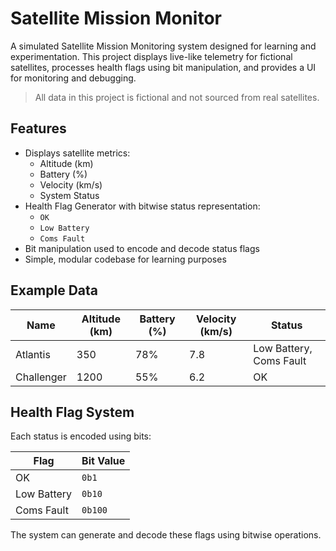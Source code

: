 # Satellite Mission Monitor

A simulated Satellite Mission Monitoring system designed for learning and experimentation. This project displays live-like telemetry for fictional satellites, processes health flags using bit manipulation, and provides a UI for monitoring and debugging.

> All data in this project is fictional and not sourced from real satellites.

## Features

- Displays satellite metrics:  
  - Altitude (km)  
  - Battery (%)  
  - Velocity (km/s)  
  - System Status  
- Health Flag Generator with bitwise status representation:
  - `OK`  
  - `Low Battery`  
  - `Coms Fault`
- Bit manipulation used to encode and decode status flags
- Simple, modular codebase for learning purposes

## Example Data

| Name        | Altitude (km) | Battery (%) | Velocity (km/s) | Status                   |
|-------------|---------------|-------------|------------------|-------------------------|
| Atlantis    | 350           | 78%         | 7.8              | Low Battery, Coms Fault |
| Challenger  | 1200          | 55%         | 6.2              | OK                      |

## Health Flag System

Each status is encoded using bits:

| Flag         | Bit Value |
|--------------|-----------|
| OK           | `0b1`     |
| Low Battery  | `0b10`    |
| Coms Fault   | `0b100`   |

The system can generate and decode these flags using bitwise operations.
